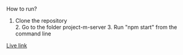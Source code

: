 How to run?
<ol>
  <li> Clone the repository</li>
2.  Go to the folder project-m-server
3. Run "npm start" from the command line
</ol>


<a href="https://project-m-client-xzlm-3e0aj5lwl-ajess-projects.vercel.app">Live link</a>
